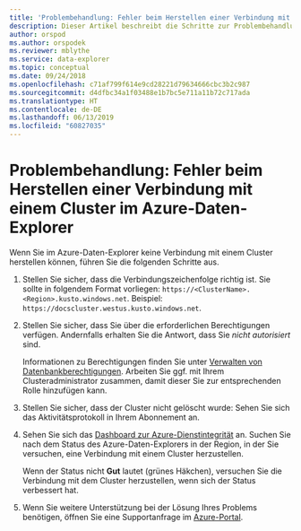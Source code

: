 ```yaml
---
title: 'Problembehandlung: Fehler beim Herstellen einer Verbindung mit einem Cluster in Azure Data Explorer'
description: Dieser Artikel beschreibt die Schritte zur Problembehandlung beim Herstellen einer Verbindung mit einem Cluster in Azure Data Explorer.
author: orspod
ms.author: orspodek
ms.reviewer: mblythe
ms.service: data-explorer
ms.topic: conceptual
ms.date: 09/24/2018
ms.openlocfilehash: c71af799f614e9cd28221d79634666cbc3b2c987
ms.sourcegitcommit: d4dfbc34a1f03488e1b7bc5e711a11b72c717ada
ms.translationtype: HT
ms.contentlocale: de-DE
ms.lasthandoff: 06/13/2019
ms.locfileid: "60827035"
---
```

# <a name="troubleshoot-failure-to-connect-to-a-cluster-in-azure-data-explorer"></a>Problembehandlung: Fehler beim Herstellen einer Verbindung mit einem Cluster im Azure-Daten-Explorer

Wenn Sie im Azure-Daten-Explorer keine Verbindung mit einem Cluster herstellen können, führen Sie die folgenden Schritte aus.

1. Stellen Sie sicher, dass die Verbindungszeichenfolge richtig ist. Sie sollte in folgendem Format vorliegen: `https://<ClusterName>.<Region>.kusto.windows.net`. Beispiel: `https://docscluster.westus.kusto.windows.net`.

1. Stellen Sie sicher, dass Sie über die erforderlichen Berechtigungen verfügen. Andernfalls erhalten Sie die Antwort, dass Sie *nicht autorisiert* sind.

    Informationen zu Berechtigungen finden Sie unter [Verwalten von Datenbankberechtigungen](manage-database-permissions.md). Arbeiten Sie ggf. mit Ihrem Clusteradministrator zusammen, damit dieser Sie zur entsprechenden Rolle hinzufügen kann.

1. Stellen Sie sicher, dass der Cluster nicht gelöscht wurde: Sehen Sie sich das Aktivitätsprotokoll in Ihrem Abonnement an.

1. Sehen Sie sich das [Dashboard zur Azure-Dienstintegrität](https://azure.microsoft.com/status/) an. Suchen Sie nach dem Status des Azure-Daten-Explorers in der Region, in der Sie versuchen, eine Verbindung mit einem Cluster herzustellen.

    Wenn der Status nicht **Gut** lautet (grünes Häkchen), versuchen Sie die Verbindung mit dem Cluster herzustellen, wenn sich der Status verbessert hat.

1. Wenn Sie weitere Unterstützung bei der Lösung Ihres Problems benötigen, öffnen Sie eine Supportanfrage im [Azure-Portal](https://portal.azure.com/#blade/Microsoft_Azure_Support/HelpAndSupportBlade/overview).
